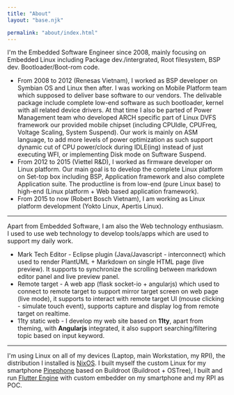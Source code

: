 ```yaml
---
title: "About"
layout: "base.njk"

permalink: "about/index.html"
---
```


I'm the Embedded Software Engineer since 2008, mainly focusing on Embedded Linux including Package dev./intergrated, Root filesystem, BSP dev. Bootloader/Boot-rom code.

* From 2008 to 2012 (Renesas Vietnam), I worked as BSP developer on Symbian OS and Linux then after. I was working on Mobile Platform team which supposed to deliver base software to our vendors. The delivable package include complete low-end software as such bootloader, kernel with all related device drivers. At that time I also be parted of Power Management team who developed ARCH specific part of Linux DVFS framework our provided mobile chipset (including CPUIdle, CPUFreq, Voltage Scaling, System Suspend). Our work is mainly on ASM language, to add more levels of power optimization as such support dynamic cut of CPU power/clock during IDLE(ing) instead of just executing WFI, or implementing Disk mode on Suftware Suspend.
* From 2012 to 2015 (Viettel R&D), I worked as firmware developer on Linux platform. Our main goal is to develop the complete Linux platform on Set-top box including BSP, Application framework and also complete Application suite. The productline is from low-end (pure Linux base) to high-end (Linux platform + Web based application framework).
* From 2015 to now (Robert Bosch Vietnam), I am working as Linux platform development (Yokto Linux, Apertis Linux).

----

Apart from Embedded Software, I am also the Web technology enthusiasm. I used to use web technology to develop tools/apps which are used to support my daily work.

* Mark Tech Editor - Eclipse plugin (Java/Javascript - interconnect) which used to render PlantUML + Markdown on single HTML page (live preview). It supports to synchronize the scrolling between markdown editor panel and live preview panel.
* Remote target - A web app (flask socket-io + angularjs) which used to connect to remote target to support mirror target screen on web page (live mode), it supports to interact with remote target UI (mouse clicking - simulate touch event), supports capture and display log from remote target on realtime.
* 11ty static web - I develop my web site based on **11ty**, apart from theming, with **Angularjs** integrated, it also support searching/filtering topic based on input keyword.

----

I'm using Linux on all of my devices (Laptop, main Workstation, my RPI), the distribution I installed is [NixOS](https://nixos.org). I built myself the custom Linux for my smartphone [Pinephone](https://www.pine64.org/pinephone/) based on Buildroot (Buildroot + OSTree), I built and run [Flutter Engine](https://github.com/flutter/engine) with custom embedder on my smartphone and my RPI as POC.

